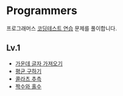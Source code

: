 # Programmers
프로그래머스 [코딩테스트 연습](https://programmers.co.kr/learn/challenges) 문제를 풀이합니다.

## Lv.1
- [가운데 글자 가져오기](https://programmers.co.kr/learn/courses/30/lessons/12903)
- [평균 구하기](https://programmers.co.kr/learn/courses/30/lessons/12944)
- [콜라츠 추측](https://programmers.co.kr/learn/courses/30/lessons/12943)
- [짝수와 홀수](https://programmers.co.kr/learn/courses/30/lessons/12937)
